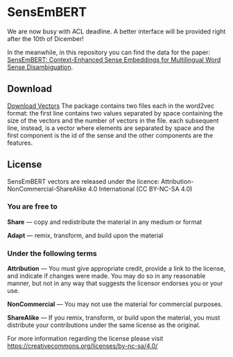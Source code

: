 # SensEmBERT

We are now busy with ACL deadline. A better interface will be 
provided right after the 10th of Dicember!

In the meanwhile, in this repository you can find the data for the paper: [SensEmBERT: Context-Enhanced Sense Embeddings for Multilingual Word Sense Disambiguation](https://pasinit.github.io/papers/scarlini_etal_aaai2020.pdf).

## Download
[Download Vectors](https://drive.google.com/drive/folders/1DV6m4A6LbHpxgk932B7t0qOkdNAHHR7r?usp=sharing)
The package contains two files each in the word2vec format: 
the first line contains two values separated by space containing the size of the vectors and the number of vectors in the file.
each subsequent line, instead, is a vector where elements are separated by space and the first component is the id of the sense and the other components are the features.

## License
SensEmBERT vectors are released under the licence:
Attribution-NonCommercial-ShareAlike 4.0 International (CC BY-NC-SA 4.0)

### You are free to

**Share** — copy and redistribute the material in any medium or format

**Adapt** — remix, transform, and build upon the material

### Under the following terms

**Attribution** — You must give appropriate credit, provide a link to the license, and indicate if changes were made. You may do so in any reasonable manner, but not in any way that suggests the licensor endorses you or your use.

**NonCommercial** — You may not use the material for commercial purposes.

**ShareAlike** — If you remix, transform, or build upon the material, you must distribute your contributions under the same license as the original.

For more information regarding the license please visit https://creativecommons.org/licenses/by-nc-sa/4.0/

